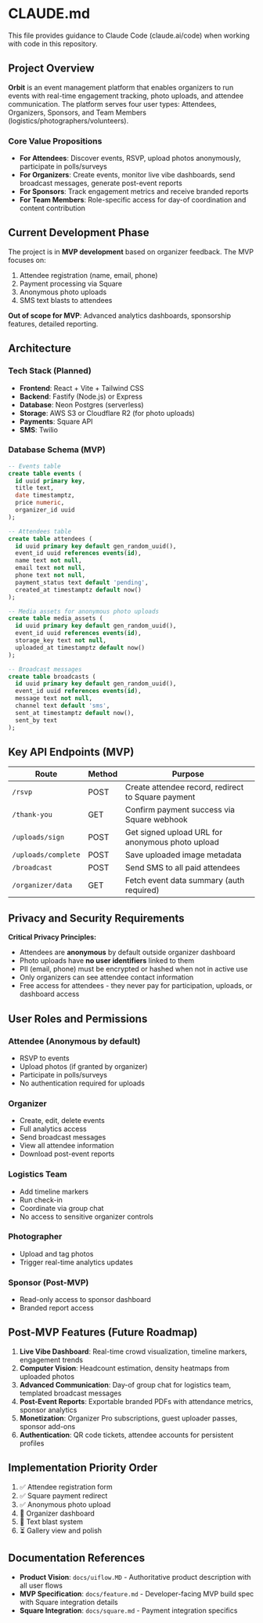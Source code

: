 # CLAUDE.md

This file provides guidance to Claude Code (claude.ai/code) when working with code in this repository.

## Project Overview

**Orbit** is an event management platform that enables organizers to run events with real-time engagement tracking, photo uploads, and attendee communication. The platform serves four user types: Attendees, Organizers, Sponsors, and Team Members (logistics/photographers/volunteers).

### Core Value Propositions
- **For Attendees**: Discover events, RSVP, upload photos anonymously, participate in polls/surveys
- **For Organizers**: Create events, monitor live vibe dashboards, send broadcast messages, generate post-event reports
- **For Sponsors**: Track engagement metrics and receive branded reports
- **For Team Members**: Role-specific access for day-of coordination and content contribution

## Current Development Phase

The project is in **MVP development** based on organizer feedback. The MVP focuses on:
1. Attendee registration (name, email, phone)
2. Payment processing via Square
3. Anonymous photo uploads
4. SMS text blasts to attendees

**Out of scope for MVP**: Advanced analytics dashboards, sponsorship features, detailed reporting.

## Architecture

### Tech Stack (Planned)
- **Frontend**: React + Vite + Tailwind CSS
- **Backend**: Fastify (Node.js) or Express
- **Database**: Neon Postgres (serverless)
- **Storage**: AWS S3 or Cloudflare R2 (for photo uploads)
- **Payments**: Square API
- **SMS**: Twilio

### Database Schema (MVP)

```sql
-- Events table
create table events (
  id uuid primary key,
  title text,
  date timestamptz,
  price numeric,
  organizer_id uuid
);

-- Attendees table
create table attendees (
  id uuid primary key default gen_random_uuid(),
  event_id uuid references events(id),
  name text not null,
  email text not null,
  phone text not null,
  payment_status text default 'pending',
  created_at timestamptz default now()
);

-- Media assets for anonymous photo uploads
create table media_assets (
  id uuid primary key default gen_random_uuid(),
  event_id uuid references events(id),
  storage_key text not null,
  uploaded_at timestamptz default now()
);

-- Broadcast messages
create table broadcasts (
  id uuid primary key default gen_random_uuid(),
  event_id uuid references events(id),
  message text not null,
  channel text default 'sms',
  sent_at timestamptz default now(),
  sent_by text
);
```

## Key API Endpoints (MVP)

| Route | Method | Purpose |
|-------|--------|---------|
| `/rsvp` | POST | Create attendee record, redirect to Square payment |
| `/thank-you` | GET | Confirm payment success via Square webhook |
| `/uploads/sign` | POST | Get signed upload URL for anonymous photo upload |
| `/uploads/complete` | POST | Save uploaded image metadata |
| `/broadcast` | POST | Send SMS to all paid attendees |
| `/organizer/data` | GET | Fetch event data summary (auth required) |

## Privacy and Security Requirements

**Critical Privacy Principles:**
- Attendees are **anonymous** by default outside organizer dashboard
- Photo uploads have **no user identifiers** linked to them
- PII (email, phone) must be encrypted or hashed when not in active use
- Only organizers can see attendee contact information
- Free access for attendees - they never pay for participation, uploads, or dashboard access

## User Roles and Permissions

### Attendee (Anonymous by default)
- RSVP to events
- Upload photos (if granted by organizer)
- Participate in polls/surveys
- No authentication required for uploads

### Organizer
- Create, edit, delete events
- Full analytics access
- Send broadcast messages
- View all attendee information
- Download post-event reports

### Logistics Team
- Add timeline markers
- Run check-in
- Coordinate via group chat
- No access to sensitive organizer controls

### Photographer
- Upload and tag photos
- Trigger real-time analytics updates

### Sponsor (Post-MVP)
- Read-only access to sponsor dashboard
- Branded report access

## Post-MVP Features (Future Roadmap)

1. **Live Vibe Dashboard**: Real-time crowd visualization, timeline markers, engagement trends
2. **Computer Vision**: Headcount estimation, density heatmaps from uploaded photos
3. **Advanced Communication**: Day-of group chat for logistics team, templated broadcast messages
4. **Post-Event Reports**: Exportable branded PDFs with attendance metrics, sponsor analytics
5. **Monetization**: Organizer Pro subscriptions, guest uploader passes, sponsor add-ons
6. **Authentication**: QR code tickets, attendee accounts for persistent profiles

## Implementation Priority Order

1. ✅ Attendee registration form
2. ✅ Square payment redirect
3. ✅ Anonymous photo upload
4. 🔄 Organizer dashboard
5. 🔄 Text blast system
6. ⏳ Gallery view and polish

## Documentation References

- **Product Vision**: `docs/uiflow.MD` - Authoritative product description with all user flows
- **MVP Specification**: `docs/feature.md` - Developer-facing MVP build spec with Square integration details
- **Square Integration**: `docs/square.md` - Payment integration specifics
